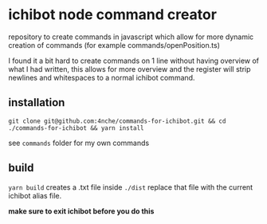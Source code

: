 # ichibot node command creator

repository to create commands in javascript which allow for more dynamic creation of commands (for example commands/openPosition.ts)

I found it a bit hard to create commands on 1 line without having overview of what I had written, this allows for more overview and the register will strip newlines and whitespaces to a normal ichibot command.

## installation
`git clone git@github.com:4nche/commands-for-ichibot.git && cd ./commands-for-ichibot && yarn install`

see `commands` folder for my own commands


## build
`yarn build` creates a .txt file inside `./dist`
replace that file with the current ichibot alias file.

**make sure to exit ichibot before you do this**
